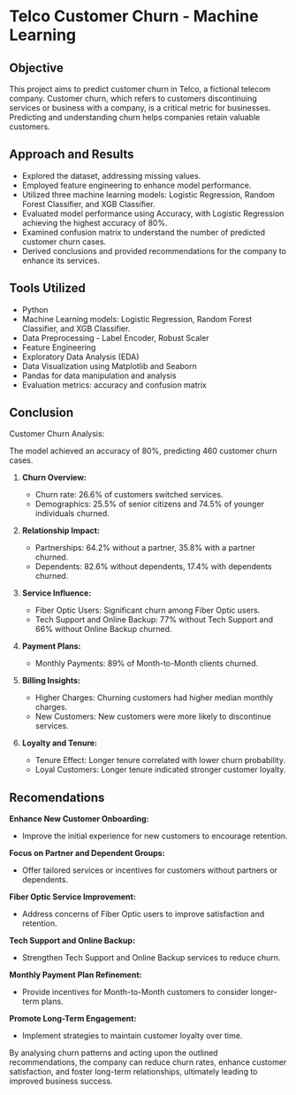 # Telco Customer Churn - Machine Learning

## Objective

This project aims to predict customer churn in Telco, a fictional telecom company. Customer churn, which refers to customers discontinuing services or business with a company, is a critical metric for businesses. Predicting and understanding churn helps companies retain valuable customers.

## Approach and Results

- Explored the dataset, addressing missing values.
- Employed feature engineering to enhance model performance.
- Utilized three machine learning models: Logistic Regression, Random Forest Classifier, and XGB Classifier.
- Evaluated model performance using Accuracy, with Logistic Regression achieving the highest accuracy of 80%.
- Examined confusion matrix to understand the number of predicted customer churn cases.
- Derived conclusions and provided recommendations for the company to enhance its services.

## Tools Utilized
- Python
- Machine Learning models: Logistic Regression, Random Forest Classifier, and XGB Classifier.
- Data Preprocessing - Label Encoder, Robust Scaler
- Feature Engineering
- Exploratory Data Analysis (EDA)
- Data Visualization using Matplotlib and Seaborn
- Pandas for data manipulation and analysis
- Evaluation metrics: accuracy and confusion matrix

## Conclusion

Customer Churn Analysis:

The model achieved an accuracy of 80%, predicting 460 customer churn cases.

1. **Churn Overview:**
   - Churn rate: 26.6% of customers switched services.
   - Demographics: 25.5% of senior citizens and 74.5% of younger individuals churned.

2. **Relationship Impact:**
   - Partnerships: 64.2% without a partner, 35.8% with a partner churned.
   - Dependents: 82.6% without dependents, 17.4% with dependents churned.

3. **Service Influence:**
   - Fiber Optic Users: Significant churn among Fiber Optic users.
   - Tech Support and Online Backup: 77% without Tech Support and 66% without Online Backup churned.

4. **Payment Plans:**
   - Monthly Payments: 89% of Month-to-Month clients churned.

5. **Billing Insights:**
   - Higher Charges: Churning customers had higher median monthly charges.
   - New Customers: New customers were more likely to discontinue services.

6. **Loyalty and Tenure:**
   - Tenure Effect: Longer tenure correlated with lower churn probability.
   - Loyal Customers: Longer tenure indicated stronger customer loyalty.
     

## Recomendations

**Enhance New Customer Onboarding:**
   - Improve the initial experience for new customers to encourage retention.

**Focus on Partner and Dependent Groups:**
   - Offer tailored services or incentives for customers without partners or dependents.

**Fiber Optic Service Improvement:**
   - Address concerns of Fiber Optic users to improve satisfaction and retention.

**Tech Support and Online Backup:**
   - Strengthen Tech Support and Online Backup services to reduce churn.

**Monthly Payment Plan Refinement:**
   - Provide incentives for Month-to-Month customers to consider longer-term plans.

**Promote Long-Term Engagement:**
   - Implement strategies to maintain customer loyalty over time.

By analysing churn patterns and acting upon the outlined recommendations, the company can reduce churn rates, enhance customer satisfaction, and foster long-term relationships, ultimately leading to improved business success.
